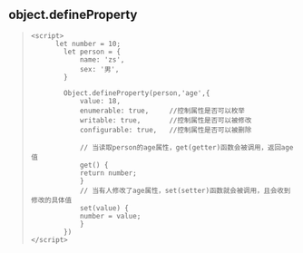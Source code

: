 ## object.defineProperty

> ``` 
> <script>
> 	    let number = 10;
>         let person = {
>             name: 'zs',
>             sex: '男',
>         }
>         
>         Object.defineProperty(person,'age',{
>             value: 18,
>             enumerable: true,     //控制属性是否可以枚举
>             writable: true,       //控制属性是否可以被修改
>             configurable: true,   //控制属性是否可以被删除
>             
>             // 当读取person的age属性，get(getter)函数会被调用，返回age值
>             get() {
>             return number;
>             }
>             // 当有人修改了age属性，set(setter)函数就会被调用，且会收到修改的具体值
>             set(value) {
>             number = value;
>             }
>         })
> </script>
> ```